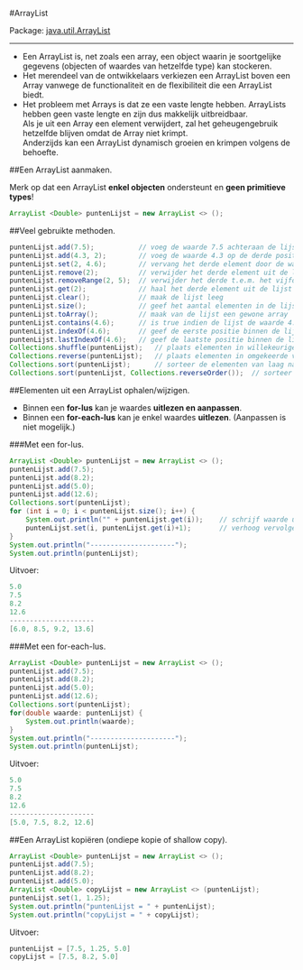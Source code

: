 #ArrayList

Package: [java.util.ArrayList](http://docs.oracle.com/javase/7/docs/api/java/util/ArrayList.html)

---

- Een ArrayList is, net zoals een array, een object waarin je soortgelijke gegevens (objecten of waardes van hetzelfde type) kan stockeren.  
- Het merendeel van de ontwikkelaars verkiezen een ArrayList boven een Array vanwege de functionaliteit en de flexibiliteit die een ArrayList biedt.  
- Het probleem met Arrays is dat ze een vaste lengte hebben. ArrayLists hebben geen vaste lengte en zijn dus makkelijk uitbreidbaar.  
Als je uit een Array een element verwijdert, zal het geheugengebruik hetzelfde blijven omdat de Array niet krimpt.  
Anderzijds kan een ArrayList dynamisch groeien en krimpen volgens de behoefte.  


##Een ArrayList aanmaken.

Merk op dat een ArrayList **enkel objecten** ondersteunt en **geen primitieve types**!

````java
ArrayList <Double> puntenLijst = new ArrayList <> ();   
````

##Veel gebruikte methoden.

````java
puntenLijst.add(7.5);           // voeg de waarde 7.5 achteraan de lijst toe 
puntenLijst.add(4.3, 2);        // voeg de waarde 4.3 op de derde positie toe 
puntenLijst.set(2, 4.6);        // vervang het derde element door de waarde 4.6
puntenLijst.remove(2);          // verwijder het derde element uit de lijst
puntenLijst.removeRange(2, 5);  // verwijder het derde t.e.m. het vijfde element uit de lijst
puntenLijst.get(2);             // haal het derde element uit de lijst op
puntenLijst.clear();            // maak de lijst leeg
puntenLijst.size();             // geef het aantal elementen in de lijst
puntenLijst.toArray();          // maak van de lijst een gewone array
puntenLijst.contains(4.6);      // is true indien de lijst de waarde 4.6 bevat
puntenLijst.indexOf(4.6);       // geef de eerste positie binnen de lijst die de waarde 4.6 bevat
puntenLijst.lastIndexOf(4.6);   // geef de laatste positie binnen de lijst die de waarde 4.6 bevat
Collections.shuffle(puntenLijst);   // plaats elementen in willekeurige volgorde
Collections.reverse(puntenLijst);   // plaats elementen in omgekeerde volgorde
Collections.sort(puntenLijst);      // sorteer de elementen van laag naar hoog
Collections.sort(puntenLijst, Collections.reverseOrder());  // sorteer de elementen van hoog naar laag
````

##Elementen uit een ArrayList ophalen/wijzigen.

- Binnen een **for-lus** kan je waardes **uitlezen en aanpassen**.  
- Binnen een **for-each-lus** kan je enkel waardes **uitlezen**. (Aanpassen is niet mogelijk.)

###Met een for-lus.

````java
ArrayList <Double> puntenLijst = new ArrayList <> ();
puntenLijst.add(7.5);
puntenLijst.add(8.2);
puntenLijst.add(5.0);
puntenLijst.add(12.6);
Collections.sort(puntenLijst);
for (int i = 0; i < puntenLijst.size(); i++) {
    System.out.println("" + puntenLijst.get(i));    // schrijf waarde uit
    puntenLijst.set(i, puntenLijst.get(i)+1);       // verhoog vervolgens de waarde met 1
}
System.out.println("---------------------");
System.out.println(puntenLijst);
````

Uitvoer: 

````java
5.0
7.5
8.2
12.6
---------------------
[6.0, 8.5, 9.2, 13.6]
````

###Met een for-each-lus.

````java
ArrayList <Double> puntenLijst = new ArrayList <> ();
puntenLijst.add(7.5);
puntenLijst.add(8.2);
puntenLijst.add(5.0);
puntenLijst.add(12.6);
Collections.sort(puntenLijst);
for(double waarde: puntenLijst) {
    System.out.println(waarde);
}
System.out.println("---------------------");
System.out.println(puntenLijst);
````

Uitvoer: 

````java
5.0
7.5
8.2
12.6
---------------------
[5.0, 7.5, 8.2, 12.6]
````

##Een ArrayList kopiëren (ondiepe kopie of shallow copy).

````java
ArrayList <Double> puntenLijst = new ArrayList <> ();
puntenLijst.add(7.5);
puntenLijst.add(8.2);
puntenLijst.add(5.0);
ArrayList <Double> copyLijst = new ArrayList <> (puntenLijst);
puntenLijst.set(1, 1.25);
System.out.println("puntenLijst = " + puntenLijst);
System.out.println("copyLijst = " + copyLijst);
````

Uitvoer: 

````java
puntenLijst = [7.5, 1.25, 5.0]
copyLijst = [7.5, 8.2, 5.0]
````
